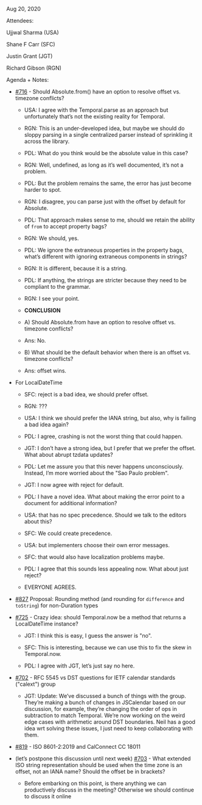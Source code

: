 Aug 20, 2020

Attendees:

Ujjwal Sharma (USA)

Shane F Carr (SFC)

Justin Grant (JGT)

Richard Gibson (RGN)

Agenda + Notes:

* [#716](https://github.com/tc39/proposal-temporal/issues/716) - Should Absolute.from() have an option to resolve offset vs. timezone conflicts?

    * USA: I agree with the Temporal.parse as an approach but unfortunately that’s not the existing reality for Temporal.

    * RGN: This is an under-developed idea, but maybe we should do sloppy parsing in a single centralized parser instead of sprinkling it across the library.

    * PDL: What do you think would be the absolute value in this case?

    * RGN: Well, undefined, as long as it’s well documented, it’s not a problem.

    * PDL: But the problem remains the same, the error has just become harder to spot.

    * RGN: I disagree, you can parse just with the offset by default for Absolute.

    * PDL: That approach makes sense to me, should we retain the ability of `from` to accept property bags?

    * RGN: We should, yes.

    * PDL: We ignore the extraneous properties in the property bags, what’s different with ignoring extraneous components in strings?

    * RGN: It is different, because it is a string.

    * PDL: If anything, the strings are stricter because they need to be compliant to the grammar.

    * RGN: I see your point.

    * **CONCLUSION**

    * A) Should Absolute.from have an option to resolve offset vs. timezone conflicts?

    * Ans: No.

    * B) What should be the default behavior when there is an offset vs. timezone conflicts?

    * Ans: offset wins.

* For LocalDateTime

    * SFC: reject is a bad idea, we should prefer offset.

    * RGN: ???

    * USA: I think we should prefer the IANA string, but also, why is failing a bad idea again?

    * PDL: I agree, crashing is not the worst thing that could happen.

    * JGT: I don’t have a strong idea, but I prefer that we prefer the offset. What about abrupt tzdata updates?

    * PDL: Let me assure you that this never happens unconsciously. Instead, I’m more worried about the "Sao Paulo problem".

    * JGT: I now agree with reject for default.

    * PDL: I have a novel idea. What about making the error point to a document for additional information?

    * USA: that has no spec precedence. Should we talk to the editors about this?

    * SFC: We could create precedence.

    * USA: but implementers choose their own error messages.

    * SFC: that would also have localization problems maybe.

    * PDL: I agree that this sounds less appealing now. What about just reject?

    * EVERYONE AGREES.

* [#827](https://github.com/tc39/proposal-temporal/issues/827) Proposal: Rounding method (and rounding for `difference` and `toString`) for non-Duration types

* [#725](https://github.com/tc39/proposal-temporal/issues/725) - Crazy idea: should Temporal.now be a method that returns a LocalDateTime instance?

    * JGT: I think this is easy, I guess the answer is "no".

    * SFC: This is interesting, because we can use this to fix the skew in Temporal.now.

    * PDL: I agree with JGT, let’s just say no here.

* [#702](https://github.com/tc39/proposal-temporal/issues/702) - RFC 5545 vs DST questions for IETF calendar standards ("calext") group

    * JGT: Update: We’ve discussed a bunch of things with the group. They’re making a bunch of changes in JSCalendar based on our discussion, for example, they’re changing the order of ops in subtraction to match Temporal. We’re now working on the weird edge cases with arithmetic around DST boundaries. Neil has a good idea wrt solving these issues, I just need to keep collaborating with them.

* [#819](https://github.com/tc39/proposal-temporal/issues/819) - ISO 8601-2:2019 and CalConnect CC 18011

* (let’s postpone this discussion until next week) [#703](https://github.com/tc39/proposal-temporal/issues/703) - What extended ISO string representation should be used when the time zone is an offset, not an IANA name? Should the offset be in brackets?

    * Before embarking on this point, is there anything we can productively discuss in the meeting? Otherwise we should continue to discuss it online
